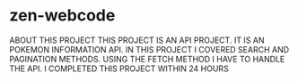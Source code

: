 # zen-webcode
ABOUT THIS PROJECT
THIS PROJECT IS AN API PROJECT.
IT IS AN POKEMON INFORMATION API.
IN THIS PROJECT I COVERED SEARCH AND PAGINATION METHODS.
USING THE FETCH METHOD I HAVE TO HANDLE THE API.
I COMPLETED THIS PROJECT WITHIN 24 HOURS 
